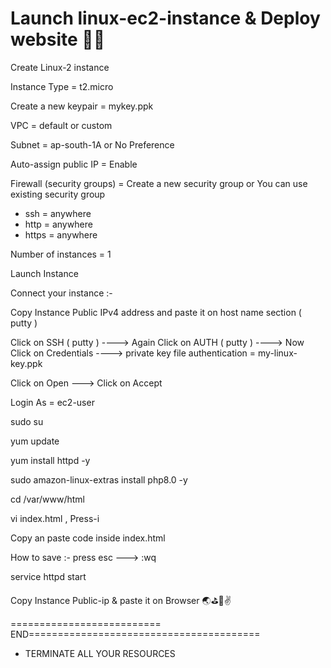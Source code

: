 # Launch linux-ec2-instance & Deploy website 👨‍💻


Create Linux-2 instance

Instance Type = t2.micro

Create a new keypair = mykey.ppk

VPC = default or custom

Subnet  = ap-south-1A  or No Preference

Auto-assign public IP  =  Enable

Firewall (security groups)  =  Create a new security group   or You can use existing security group

- ssh   =  anywhere
- http  =  anywhere
- https =  anywhere

Number of instances = 1

Launch Instance


Connect your instance :-

Copy Instance Public IPv4 address  and paste it on host name section ( putty )

Click on SSH ( putty )  ---->  Again Click on AUTH  ( putty )   ---->  Now Click on Credentials   ---->  private key file authentication = my-linux-key.ppk

Click on Open  --->  Click on Accept

Login As = ec2-user

sudo su

yum update

yum install httpd -y

sudo amazon-linux-extras install php8.0 -y

cd /var/www/html

vi index.html   , Press-i

Copy an paste code inside index.html

How to save :-  press esc  --->  :wq

service httpd start

Copy Instance Public-ip & paste it on Browser 🌏⛳🚀✌️


========================== END========================================

- TERMINATE ALL YOUR RESOURCES
